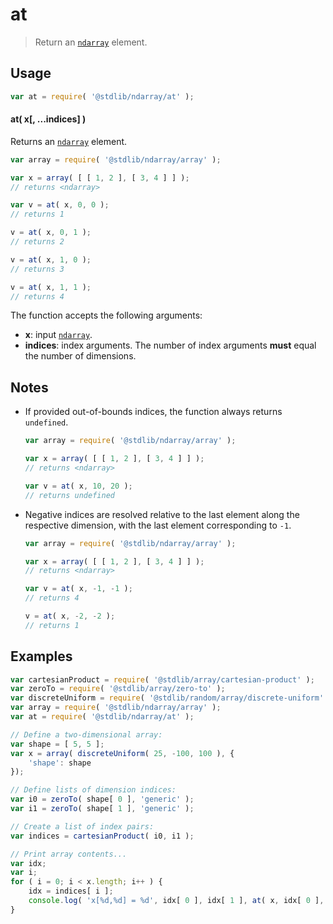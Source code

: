 <!--

@license Apache-2.0

Copyright (c) 2024 The Stdlib Authors.

Licensed under the Apache License, Version 2.0 (the "License");
you may not use this file except in compliance with the License.
You may obtain a copy of the License at

   http://www.apache.org/licenses/LICENSE-2.0

Unless required by applicable law or agreed to in writing, software
distributed under the License is distributed on an "AS IS" BASIS,
WITHOUT WARRANTIES OR CONDITIONS OF ANY KIND, either express or implied.
See the License for the specific language governing permissions and
limitations under the License.

-->

# at

> Return an [`ndarray`][@stdlib/ndarray/ctor] element.

<!-- Section to include introductory text. Make sure to keep an empty line after the intro `section` element and another before the `/section` close. -->

<section class="intro">

</section>

<!-- /.intro -->

<!-- Package usage documentation. -->

<section class="usage">

## Usage

```javascript
var at = require( '@stdlib/ndarray/at' );
```

#### at( x\[, ...indices] )

Returns an [`ndarray`][@stdlib/ndarray/ctor] element.

```javascript
var array = require( '@stdlib/ndarray/array' );

var x = array( [ [ 1, 2 ], [ 3, 4 ] ] );
// returns <ndarray>

var v = at( x, 0, 0 );
// returns 1

v = at( x, 0, 1 );
// returns 2

v = at( x, 1, 0 );
// returns 3

v = at( x, 1, 1 );
// returns 4
```

The function accepts the following arguments:

-   **x**: input [`ndarray`][@stdlib/ndarray/ctor].
-   **indices**: index arguments. The number of index arguments **must** equal the number of dimensions.

</section>

<!-- /.usage -->

<!-- Package usage notes. Make sure to keep an empty line after the `section` element and another before the `/section` close. -->

<section class="notes">

## Notes

-   If provided out-of-bounds indices, the function always returns `undefined`.

    ```javascript
    var array = require( '@stdlib/ndarray/array' );

    var x = array( [ [ 1, 2 ], [ 3, 4 ] ] );
    // returns <ndarray>

    var v = at( x, 10, 20 );
    // returns undefined
    ```

-   Negative indices are resolved relative to the last element along the respective dimension, with the last element corresponding to `-1`.

    ```javascript
    var array = require( '@stdlib/ndarray/array' );

    var x = array( [ [ 1, 2 ], [ 3, 4 ] ] );
    // returns <ndarray>

    var v = at( x, -1, -1 );
    // returns 4

    v = at( x, -2, -2 );
    // returns 1
    ```

</section>

<!-- /.notes -->

<!-- Package usage examples. -->

<section class="examples">

## Examples

<!-- eslint no-undef: "error" -->

<!-- eslint-disable new-cap -->

```javascript
var cartesianProduct = require( '@stdlib/array/cartesian-product' );
var zeroTo = require( '@stdlib/array/zero-to' );
var discreteUniform = require( '@stdlib/random/array/discrete-uniform' );
var array = require( '@stdlib/ndarray/array' );
var at = require( '@stdlib/ndarray/at' );

// Define a two-dimensional array:
var shape = [ 5, 5 ];
var x = array( discreteUniform( 25, -100, 100 ), {
    'shape': shape
});

// Define lists of dimension indices:
var i0 = zeroTo( shape[ 0 ], 'generic' );
var i1 = zeroTo( shape[ 1 ], 'generic' );

// Create a list of index pairs:
var indices = cartesianProduct( i0, i1 );

// Print array contents...
var idx;
var i;
for ( i = 0; i < x.length; i++ ) {
    idx = indices[ i ];
    console.log( 'x[%d,%d] = %d', idx[ 0 ], idx[ 1 ], at( x, idx[ 0 ], idx[ 1 ] ) );
}
```

</section>

<!-- /.examples -->

<!-- Section to include cited references. If references are included, add a horizontal rule *before* the section. Make sure to keep an empty line after the `section` element and another before the `/section` close. -->

<section class="references">

</section>

<!-- /.references -->

<!-- Section for related `stdlib` packages. Do not manually edit this section, as it is automatically populated. -->

<section class="related">

</section>

<!-- /.related -->

<!-- Section for all links. Make sure to keep an empty line after the `section` element and another before the `/section` close. -->

<section class="links">

[@stdlib/ndarray/ctor]: https://github.com/stdlib-js/stdlib/tree/develop/lib/node_modules/%40stdlib/ndarray/ctor

</section>

<!-- /.links -->
